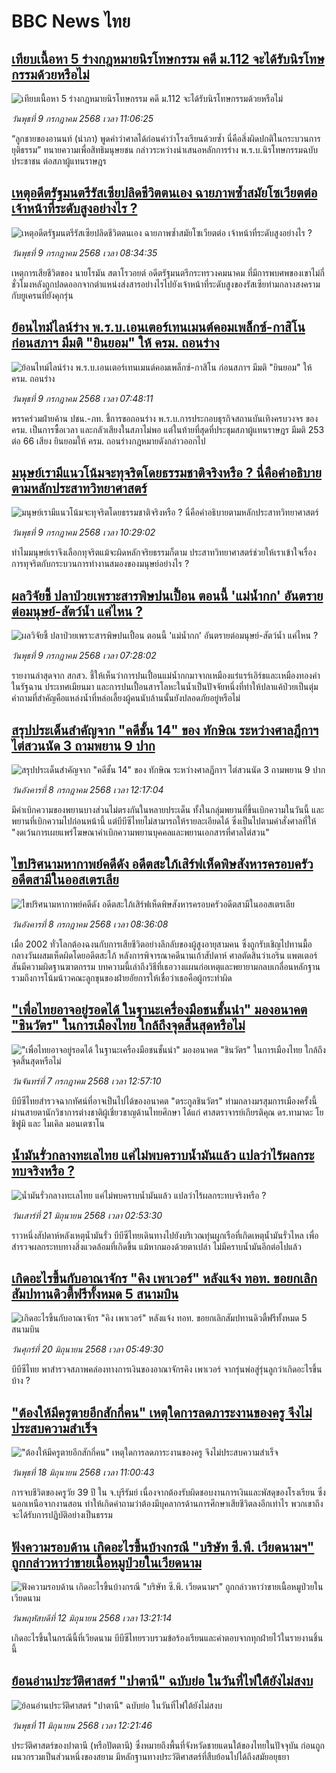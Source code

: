 # BBC News ไทย## [เทียบเนื้อหา 5 ร่างกฎหมายนิรโทษกรรม คดี ม.112 จะได้รับนิรโทษกรรมด้วยหรือไม่](https://www.bbc.com/thai/articles/cddzygrzgg7o?at_campaign=githubrss)![เทียบเนื้อหา 5 ร่างกฎหมายนิรโทษกรรม คดี ม.112 จะได้รับนิรโทษกรรมด้วยหรือไม่](https://ichef.bbci.co.uk/ace/ws/240/cpsprodpb/8611/live/d82755b0-5b16-11f0-a40e-a1af2950b220.jpg)_วันพุธที่ 9 กรกฎาคม 2568 เวลา 11:06:25_“ลูกชายของอานนท์ (นำภา) พูดคำว่าศาลได้ก่อนคำว่าโรงเรียนด้วยซ้ำ นี่คือสิ่งผิดปกติในกระบวนการยุติธรรม” ทนายความเพื่อสิทธิมนุษยชน กล่าวระหว่างนำเสนอหลักการร่าง พ.ร.บ.นิรโทษกรรมฉบับประชาชน ต่อสภาผู้แทนราษฎร## [เหตุอดีตรัฐมนตรีรัสเซียปลิดชีวิตตนเอง ฉายภาพซ้ำสมัยโซเวียตต่อ เจ้าหน้าที่ระดับสูงอย่างไร ?](https://www.bbc.com/thai/articles/czdvql3p7mvo?at_campaign=githubrss)![เหตุอดีตรัฐมนตรีรัสเซียปลิดชีวิตตนเอง ฉายภาพซ้ำสมัยโซเวียตต่อ เจ้าหน้าที่ระดับสูงอย่างไร ?](https://ichef.bbci.co.uk/ace/ws/240/cpsprodpb/c541/live/bf69b9c0-5c0e-11f0-9d64-1b7197dd7c07.jpg)_วันพุธที่ 9 กรกฎาคม 2568 เวลา 08:34:35_เหตุการเสียชีวิตของ นายโรมัน สตาโรวอยต์ อดีตรัฐมนตรีกระทรวงคมนาคม ที่มีการพบศพของเขาไม่กี่ชั่วโมงหลังถูกปลดออกจากตำแหน่งส่งสารอย่างไรไปยังเจ้าหน้าที่ระดับสูงของรัสเซียท่ามกลางสงครามกับยูเครนที่ยังคุกรุ่น## [ย้อนไทม์ไลน์ร่าง พ.ร.บ.เอนเตอร์เทนเมนต์คอมเพล็กซ์-กาสิโน ก่อนสภาฯ มีมติ "ยินยอม" ให้ ครม. ถอนร่าง](https://www.bbc.com/thai/articles/cm2l4x844d8o?at_campaign=githubrss)![ย้อนไทม์ไลน์ร่าง พ.ร.บ.เอนเตอร์เทนเมนต์คอมเพล็กซ์-กาสิโน ก่อนสภาฯ มีมติ "ยินยอม" ให้ ครม. ถอนร่าง](https://ichef.bbci.co.uk/ace/ws/240/cpsprodpb/915d/live/328b74f0-5c98-11f0-b5c5-012c5796682d.jpg)_วันพุธที่ 9 กรกฎาคม 2568 เวลา 07:48:11_พรรคร่วมฝ่ายค้าน ปชน.-ภท. ชี้การขอถอนร่าง พ.ร.บ.การประกอบธุรกิจสถานบันเทิงครบวงจร ของ ครม. เป็นการซื้อเวลา และกลัวเสียงในสภาไม่พอ แต่ในท้ายที่สุดที่ประชุมสภาผู้แทนราษฎร มีมติ 253 ต่อ 66 เสียง ยินยอมให้ ครม. ถอนร่างกฎหมายดังกล่าวออกไป## [มนุษย์เรามีแนวโน้มจะทุจริตโดยธรรมชาติจริงหรือ ? นี่คือคำอธิบายตามหลักประสาทวิทยาศาสตร์ ](https://www.bbc.com/thai/articles/c873l8dldx3o?at_campaign=githubrss)![มนุษย์เรามีแนวโน้มจะทุจริตโดยธรรมชาติจริงหรือ ? นี่คือคำอธิบายตามหลักประสาทวิทยาศาสตร์ ](https://ichef.bbci.co.uk/ace/ws/240/cpsprodpb/b356/live/61dedcd0-5660-11f0-b1cd-8721735d6041.jpg)_วันพุธที่ 9 กรกฎาคม 2568 เวลา 10:29:02_ทำไมมนุษย์เราจึงเลือกทุจริตแม้จะผิดหลักจริยธรรมก็ตาม ประสาทวิทยาศาสตร์ช่วยให้เราเข้าใจเรื่องการทุจริตกับกระบวนการทำงานสมองของมนุษย์อย่างไร ?## [ผลวิจัยชี้ ปลาป่วยเพราะสารพิษปนเปื้อน ตอนนี้ 'แม่น้ำกก' อันตรายต่อมนุษย์-สัตว์น้ำ แค่ไหน ?](https://www.bbc.com/thai/articles/c39z41j77rdo?at_campaign=githubrss)![ผลวิจัยชี้ ปลาป่วยเพราะสารพิษปนเปื้อน ตอนนี้ 'แม่น้ำกก' อันตรายต่อมนุษย์-สัตว์น้ำ แค่ไหน ?](https://ichef.bbci.co.uk/ace/ws/240/cpsprodpb/2c6f/live/5aa5e310-5c77-11f0-960d-e9f1088a89fe.jpg)_วันพุธที่ 9 กรกฎาคม 2568 เวลา 07:28:02_รายงานล่าสุดจาก สกสว. ชี้ให้เห็นว่าการปนเปื้อนแม่น้ำกกมาจากเหมืองแร่แรร์เอิร์ธและเหมืองทองคำในรัฐฉาน ประเทศเมียนมา และการปนเปื้อนสารโลหะในน้ำเป็นปัจจัยหนึ่งที่ทำให้ปลาแค้ป่วยเป็นตุ่ม คำถามที่สำคัญคือแหล่งน้ำที่หล่อเลี้ยงผู้คนนับล้านนั้นยังปลอดภัยอยู่หรือไม่## [สรุปประเด็นสำคัญจาก "คดีชั้น 14" ของ ทักษิณ ระหว่างศาลฎีกาฯ ไต่สวนนัด 3 ถามพยาน 9 ปาก](https://www.bbc.com/thai/articles/c89e8lkjk23o?at_campaign=githubrss)![สรุปประเด็นสำคัญจาก "คดีชั้น 14" ของ ทักษิณ ระหว่างศาลฎีกาฯ ไต่สวนนัด 3 ถามพยาน 9 ปาก](https://ichef.bbci.co.uk/ace/ws/240/cpsprodpb/8838/live/94f133b0-5af8-11f0-a4bd-6706c2c8b2da.jpg)_วันอังคารที่ 8 กรกฎาคม 2568 เวลา 12:17:04_มีคำเบิกความของพยานบางส่วนไม่ตรงกันในหลายประเด็น ทั้งในกลุ่มพยานที่ขึ้นเบิกความในวันนี้ และพยานที่เบิกความไปก่อนหน้านี้ แต่บีบีซีไทยไม่สามารถให้รายละเอียดได้ ซึ่งเป็นไปตามคำสั่งศาลที่ให้ "งดเว้นการเผยแพร่โฆษณาคำเบิกความพยานบุคคลและพยานเอกสารที่ศาลไต่สวน"## [ไขปริศนามหากาพย์คดีดัง อดีตสะใภ้เสิร์ฟเห็ดพิษสังหารครอบครัวอดีตสามีในออสเตรเลีย](https://www.bbc.com/thai/articles/c5y0j2y5zzpo?at_campaign=githubrss)![ไขปริศนามหากาพย์คดีดัง อดีตสะใภ้เสิร์ฟเห็ดพิษสังหารครอบครัวอดีตสามีในออสเตรเลีย](https://ichef.bbci.co.uk/ace/ws/240/cpsprodpb/3653/live/14a3f300-561b-11f0-b76b-c75fb51bbdd8.jpg)_วันอังคารที่ 8 กรกฎาคม 2568 เวลา 08:36:08_เมื่อ 2002 ทั่วโลกต้องฉงนกับการเสียชีวิตอย่างลึกลับของผู้สูงอายุสามคน ซึ่งถูกรับเชิญไปทานมื้อกลางวันผสมเห็ดผิดโดยอดีตสะใภ้ หลังการพิจารณาคดีนานเก้าสัปดาห์ ศาลตัดสินว่าเอริน แพตเตอร์สันมีความผิดฐานฆาตกรรม บทความนี้เล่าถึงวิธีที่เธอวางแผนก่อเหตุและพยายามกลบเกลื่อนหลักฐาน รวมถึงการโน้มน้าวคณะลูกขุนของฝ่ายอัยการให้เชื่อว่าเธอคือผู้กระทำผิด## ["เพื่อไทยอาจอยู่รอดได้ ในฐานะเครื่องมือชนชั้นนำ" มองอนาคต "ชินวัตร" ในการเมืองไทย ใกล้ถึงจุดสิ้นสุดหรือไม่ ](https://www.bbc.com/thai/articles/cx2j7gr75x1o?at_campaign=githubrss)!["เพื่อไทยอาจอยู่รอดได้ ในฐานะเครื่องมือชนชั้นนำ" มองอนาคต "ชินวัตร" ในการเมืองไทย ใกล้ถึงจุดสิ้นสุดหรือไม่ ](https://ichef.bbci.co.uk/ace/ws/240/cpsprodpb/6c1e/live/c72481d0-59d5-11f0-9a86-4bb40cc2432d.jpg)_วันจันทร์ที่ 7 กรกฎาคม 2568 เวลา 12:57:10_บีบีซีไทยสำรวจฉากทัศน์ที่อาจเป็นไปได้ของอนาคต "ตระกูลชินวัตร" ท่ามกลางมรสุมการเมืองครั้งนี้ ผ่านสายตานักวิชาการต่างชาติผู้เชี่ยวชาญด้านไทยศึกษา ได้แก่ ศาสตราจารย์เกียรติคุณ ดร.ทามาดะ โยชิฟูมิ และ ไมเคิล มอนเตซาโน## [น้ำมันรั่วกลางทะเลไทย แค่ไม่พบคราบน้ำมันแล้ว แปลว่าไร้ผลกระทบจริงหรือ ?](https://www.bbc.com/thai/articles/cgq782v15k8o?at_campaign=githubrss)![น้ำมันรั่วกลางทะเลไทย แค่ไม่พบคราบน้ำมันแล้ว แปลว่าไร้ผลกระทบจริงหรือ ?](https://ichef.bbci.co.uk/ace/ws/240/cpsprodpb/574d/live/f090a920-4c12-11f0-86d5-3b52b53af158.jpg)_วันเสาร์ที่ 21 มิถุนายน 2568 เวลา 02:53:30_ราวหนึ่งสัปดาห์หลังเหตุน้ำมันรั่ว บีบีซีไทยเดินทางไปยังบริเวณทุ่นผูกเรือที่เกิดเหตุน้ำมันรั่วไหล เพื่อสำรวจผลกระทบทางสิ่งแวดล้อมที่เกิดขึ้น แม้หากมองด้วยตาเปล่า ไม่มีคราบน้ำมันอีกต่อไปแล้ว## [เกิดอะไรขึ้นกับอาณาจักร "คิง เพาเวอร์" หลังแจ้ง ทอท. ขอยกเลิกสัมปทานดิวตี้ฟรีทั้งหมด 5 สนามบิน](https://www.bbc.com/thai/articles/crk6d8l5py5o?at_campaign=githubrss)![เกิดอะไรขึ้นกับอาณาจักร "คิง เพาเวอร์" หลังแจ้ง ทอท. ขอยกเลิกสัมปทานดิวตี้ฟรีทั้งหมด 5 สนามบิน](https://ichef.bbci.co.uk/ace/ws/240/cpsprodpb/f74c/live/5e5dbcc0-4d96-11f0-9aef-bb27ccc1a3f8.jpg)_วันศุกร์ที่ 20 มิถุนายน 2568 เวลา 05:49:30_บีบีซีไทย พาสำรวจสภาพคล่องทางการเงินของอาณาจักรคิง เพาเวอร์ จากรุ่นพ่อสู่รุ่นลูกว่าเกิดอะไรขึ้นบ้าง ?## ["ต้องให้มีครูตายอีกสักกี่คน" เหตุใดการลดภาระงานของครู จึงไม่ประสบความสำเร็จ](https://www.bbc.com/thai/articles/c07dnn5lemyo?at_campaign=githubrss)!["ต้องให้มีครูตายอีกสักกี่คน" เหตุใดการลดภาระงานของครู จึงไม่ประสบความสำเร็จ](https://ichef.bbci.co.uk/ace/ws/240/cpsprodpb/ce69/live/2f0f99c0-4c33-11f0-86d5-3b52b53af158.jpg)_วันพุธที่ 18 มิถุนายน 2568 เวลา 11:00:43_การจบชีวิตของครูวัย 39 ปี ใน จ.บุรีรัมย์ เนื่องจากต้องรับผิดชอบงานการเงินและพัสดุของโรงเรียน ซึ่งนอกเหนือจากงานสอน ทำให้เกิดคำถามว่าต้องมีบุคลากรด้านการศึกษาเสียชีวิตลงอีกเท่าไร พวกเขาถึงจะได้รับการปฏิบัติอย่างเป็นธรรม## [ฟังความรอบด้าน เกิดอะไรขึ้นบ้างกรณี "บริษัท ซี.พี. เวียดนามฯ" ถูกกล่าวหาว่าขายเนื้อหมูป่วยในเวียดนาม](https://www.bbc.com/thai/articles/cewdejr22w0o?at_campaign=githubrss)![ฟังความรอบด้าน เกิดอะไรขึ้นบ้างกรณี "บริษัท ซี.พี. เวียดนามฯ" ถูกกล่าวหาว่าขายเนื้อหมูป่วยในเวียดนาม](https://ichef.bbci.co.uk/ace/ws/240/cpsprodpb/41d2/live/03bfbfa0-4771-11f0-84b6-6bf0f66205f1.jpg)_วันพฤหัสบดีที่ 12 มิถุนายน 2568 เวลา 13:21:14_เกิดอะไรขึ้นในกรณีนี้ที่เวียดนาม บีบีซีไทยรวบรวมข้อร้องเรียนและคำตอบจากทุกฝ่ายไว้ในรายงานชิ้นนี้## [ย้อนอ่านประวัติศาสตร์ "ปาตานี" ฉบับย่อ ในวันที่ไฟใต้ยังไม่สงบ](https://www.bbc.com/thai/articles/c1e65xx6lzqo?at_campaign=githubrss)![ย้อนอ่านประวัติศาสตร์ "ปาตานี" ฉบับย่อ ในวันที่ไฟใต้ยังไม่สงบ](https://ichef.bbci.co.uk/ace/ws/240/cpsprodpb/358a/live/060b31f0-468f-11f0-bbaa-4bc03e0665b7.jpg)_วันพุธที่ 11 มิถุนายน 2568 เวลา 12:21:46_ประวัติศาสตร์ของปาตานี (หรือปัตตานี) ซึ่งหมายถึงพื้นที่จังหวัดชายแดนใต้ของไทยในปัจจุบัน ก่อนถูกผนวกรวมเป็นส่วนหนึ่งของสยาม มีหลักฐานทางประวัติศาสตร์ที่สืบย้อนไปได้ถึงสมัยอยุธยา